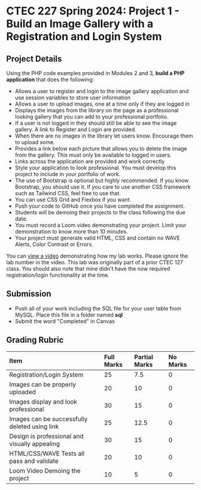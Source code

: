 # CTEC 227 Spring 2024: Project 1 - Build an Image Gallery with a Registration and Login System

## Project Details

Using the PHP code examples provided in Modules 2 and 3, **build a PHP application** that does the following:

- Allows a user to register and login to the image gallery application and use session variables to store user information
- Allows a user to upload images, one at a time only if they are logged in
- Displays the images from the library on the page as a professional looking gallery that you can add to your professional portfolio.
- If a user is not logged in they should still be able to see the image gallery. A link to Register and Login are provided.
- When there are no images in the library let users know. Encourage them to upload some.
- Provides a link below each picture that allows you to delete the image from the gallery. This must only be available to logged in users.
- Links across the application are provided and work correctly
- Style your application to look professional. You must develop this project to include in your portfolio of work.
- The use of Bootstrap is optional but highly recommended. If you know Bootstrap, you should use it. If you care to use another CSS framework such as Tailwind CSS, feel free to use that.
- You can use CSS Grid and Flexbox if you want.
- Push your code to GitHub once you have completed the assignment.
- Students will be demoing their projects to the class following the due date.
- You must record a Loom video demonstrating your project. Limit your demonstration to know more than 10 minutes.
- Your project must generate valid HTML, CSS and contain no WAVE Alerts, Color Contrast or Errors.

You can [view a video](https://www.youtube.com/watch?v=t2V_8czWuxM) demonstrating how my lab works. Please ignore the lab number in the video. This lab was originally part of a prior CTEC 127 class. You should also note that mine didn't have the now required registration/login functionality at the time.

## Submission

- Push all of your work including the SQL file for your user table from MySQL. Place this file in a folder named **sql**
- Submit the word "Completed" in Canvas

## Grading Rubric

| Item                                          | Full Marks | Partial Marks | No Marks |
|:----------------------------------------------|:-----------|:--------------|:---------|
| Registration/Login System                     | 25         | 7.5           | 0        |
| Images can be properly uploaded               | 20         | 10            | 0        |
| Images display and look professional          | 30         | 15            | 0        |
| Images can be successfully deleted using link | 25         | 12.5          | 0        |
| Design is professional and visually appealing | 30         | 15            | 0        |
| HTML/CSS/WAVE Tests all pass and validate     | 20         | 10            | 0        |
| Loom Video Demoing the project                | 10         | 5             | 0        |
